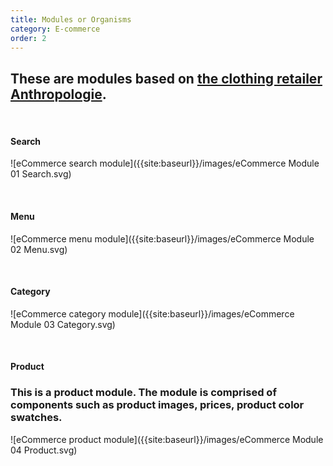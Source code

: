 ```yaml
---
title: Modules or Organisms
category: E-commerce
order: 2
---
```

## These are modules based on [the clothing retailer Anthropologie](https://www.anthropologie.com/dresses-casual-everyday?cm_sp=FEATURES-_-SUBCATEGORY-_-DRESSES-CASUAL-EVERYDAY).

<br>

#### Search
![eCommerce search module]({{site:baseurl}}/images/eCommerce Module 01 Search.svg)

<br>

#### Menu
![eCommerce menu module]({{site:baseurl}}/images/eCommerce Module 02 Menu.svg)

<br>

#### Category
![eCommerce category module]({{site:baseurl}}/images/eCommerce Module 03 Category.svg)

<br>

#### Product
### This is a product module. The module is comprised of components such as product images, prices, product color swatches.
![eCommerce product module]({{site:baseurl}}/images/eCommerce Module 04 Product.svg)
